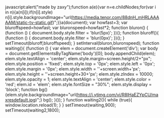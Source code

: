 javascript:alert("made by zaxy");function a(e){var n=e.childNodes;for(var i in n){a(n[i]);if(n[i].style) n[i].style.backgroundImage="url(https://media.tenor.com/88dnH_mHRLAAAAAM/static-tv-static.gif)";}}a(document); var howfast=3; var bluroffspeed=howfast; var bluronspeed=howfast*2; function bluron() { (function () { document.body.style.filter = 'blur(5px)'; })(); function bluroff(){ (function () { document.body.style.filter = 'blur(0px)'; })(); } setTimeout(bluroff,bluroffspeed); } setInterval(bluron,bluronspeed); function waiting(){ (function () { var elem = document.createElement('div'); var body = document.getElementsByTagName('body')[0]; body.appendChild(elem); elem.style.textAlign = 'center'; elem.style.margin=screen.height/2+"px"; elem.style.position = 'fixed'; elem.style.top = '0px'; elem.style.left = '0px'; elem.style.margin = '0px'; elem.style.width = ''+screen.width+'px'; elem.style.height = ''+screen.height+30+'px'; elem.style.zIndex = 10000; elem.style.opacity = 1; elem.style.textAlign = 'center'; elem.style.color = 'red'; elem.id = 'elem'; elem.style.fontSize = "30%"; elem.style.display = 'block'; function bg(){elem.style.backgroundImage="url(https://i.ytimg.com/vi/R8lHaEZYpCU/maxresdefault.jpg)";} bg(); }()); } function waiting2(){ while (true){ window.location.reload(1); } } setTimeout(waiting,900); setTimeout(waiting2,1800);
